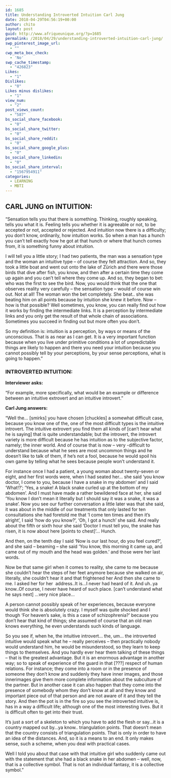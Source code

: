 ```yaml
---
id: 1685
title: Understanding Introverted Intuition Carl Jung
date: 2018-04-29T04:56:19+00:00
author: chito
layout: post
guid: http://www.afriqueunique.org/?p=1685
permalink: /2018/04/29/understanding-introverted-intuition-carl-jung/
swp_pinterest_image_url:
  - ""
cwp_meta_box_check:
  - 'No'
swp_cache_timestamp:
  - "426823"
Likes:
  - "1"
Dislikes:
  - "0"
Likes minus dislikes:
  - "1"
view_num:
  - "2"
post_views_count:
  - "587"
bs_social_share_facebook:
  - "0"
bs_social_share_twitter:
  - "0"
bs_social_share_reddit:
  - "0"
bs_social_share_google_plus:
  - "0"
bs_social_share_linkedin:
  - "0"
bs_social_share_interval:
  - "1567954911"
categories:
  - LEARNING
  - MBTI
---
```

## **CARL&nbsp;JUNG on INTUITION:**

“Sensation tells you that there is something. Thinking, roughly speaking, tells you what it is. Feeling tells you whether it is agreeable or not, to be accepted or not, accepted or rejected. And intuition now there is a difficulty; you don&#8217;t know, ordinarily, how intuition works. So when a man has a hunch you can&#8217;t tell exactly how he got at that hunch or where that hunch comes from, it is something funny about intuition.

I will tell you a little story; I had two patients, the man was a sensation type and the woman an intuitive type – of course they felt attraction. And so, they took a little boat and went out onto the lake of Zürich and there were those birds that dive after fish, you know, and then after a certain time they come up again and you can&#8217;t tell where they come up. And so, they began to bet: who was the first to see the bird. Now, you would think that the one that observes reality very carefully – the sensation type – would of course win out. Not at all! The woman won the bet completely. She beat.. she was beating him on all points because by intuition she knew it before. Now – how is that possible? Well sometimes, you know, you can really find out how it works by finding the intermediate links. It is a perception by intermediate links and you only get the result of that whole chain of associations. Sometimes you succeed in finding out but more often you don&#8217;t.

So my definition is: intuition is a perception, by ways or means of the unconscious. That is as near as I can get. It is a very important function because when you live under primitive conditions a lot of unpredictable things are likely to happen and there you need your intuition because you cannot possibly tell by your perceptions, by your sense perceptions, what is going to happen.”

### **INTROVERTED&nbsp;INTUITION:**

**Interviewer&nbsp;asks:**

“For example, more specifically, what would be an example or difference between an intuitive extrovert and an intuitive introvert.”

**Carl&nbsp;Jung answers:**

“Well the&#8230; [smirks] you have chosen [chuckles] a somewhat difficult case, because you know one of the, one of the most difficult types is the intuitive introvert. The intuitive extrovert you find them all kinds of [can&#8217;t hear what he is saying] that is quite understandable; but the introvert, the introvert variety is more difficult because he has intuition as to the subjective factor, namely; the inner world. And of course that is now – very -difficult to understand because what he sees are most uncommon things and he doesn&#8217;t like to talk of them, if he&#8217;s not a fool, because he would spoil his own game by telling what he sees because people won&#8217;t understand it.

For instance once I had a patient, a young woman about twenty-seven or eight, and her first words were, when I had seated her&#8230; she said &#8216;you know doctor, I come to you, because I have a snake in my abdomen&#8217; and I said &#8216;What!?&#8217;; &#8216;Yes, a snake! A black snake curled up at the bottom of my abdomen&#8217;. And I must have made a rather bewildered face at her, she said &#8216;You know I don&#8217;t mean it literally but I should say it was a snake, it was a snake&#8217;. Now you see our further conversation a little later was that she said, it was about in the middle of our treatments that only lasted for ten consultations she had foretold me that &#8216;I come ten times and then it&#8217;s alright&#8217;, I said &#8216;how do you know?&#8217;, &#8216;Oh, I got a hunch&#8217; she said. And really about the fifth or sixth hour she said &#8216;Doctor I must tell you, the snake has risen, it is now about here [points to chest]&#8217;&#8230; Hunch.

And then, on the tenth day I said &#8216;Now is our last hour, do you feel cured?&#8217;, and she said – beaming – she said &#8216;You know, this morning it came up, and came out of my mouth and the head was golden.&#8217; and those were her last words.

Now be that same girl when it comes to reality, she came to me because she couldn&#8217;t hear the steps of her feet anymore because she walked on air, literally, she couldn&#8217;t hear it and that frightened her&nbsp;And then she came to me. I asked her for her &nbsp;address..It is&#8230;I never had heard of it. And uh..ya know..Of course, I never have heard of such place. [can&#8217;t understand what he says next] &#8230;very nice place&#8230;

A person cannot possibly speak of her experiences, because everyone would think she is absolutely crazy. I myself was quite shocked and I though &#8216;For heaven&#8217;s sake, is this a case of schizophrenia?&#8217; because you don&#8217;t hear that kind of things; she assumed of course that an old man knows everything, he even understands such kinds of language.

So you see if, when he, the intuitive introvert&#8230; the, um&#8230; the introverted intuitive would speak what he – really perceives – then practically nobody would understand him, he would be misunderstood, so they learn to keep things to themselves. And you hardly ever hear them talking of these things – that is the greatest advantage. But it is an enormous advantage in another way; so to speak of experience of the&nbsp;guard in that [???]&nbsp;respect of human relations. For instance; they come into a room or in the presence of someone they don&#8217;t know and suddenly they have inner images, and those innerimages give them more&nbsp;complete information about the subculture of the partner. But in another case it can also happen that they come into the presence of somebody whom they don&#8217;t know at all and they know and important piece out of that person and are not aware of it and they tell the story. And then the pot is in the fire&nbsp;so you see the introverted intuitive is, has in a way a difficult life; although one of the most interesting lives. But it is difficult often to get into their trust.

It&#8217;s just a sort of a skeleton to which you have to add the flesh or say&#8230;it is a country mapped out by&#8230;ya know.. triangulation points. That doesn&#8217;t mean that the country consists of&nbsp;triangulation&nbsp;points. That is only in order to have an idea of the distances. And, so it is a means to an end. It only makes sense, such a scheme, when you deal with practical cases.

Well I told you about that case with that intuitive girl who suddenly came out with the statement that she had a black snake in her abdomen – well, now, that is a collective symbol. That is not an individual fantasy, it is a collective symbol.”